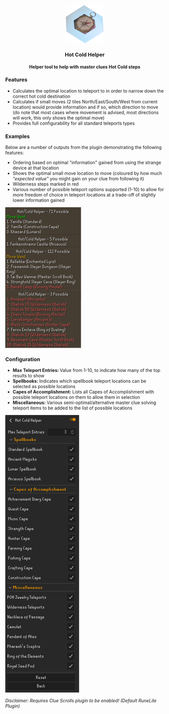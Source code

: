 <div align="center">
    <img src="readme_images/icon_readme.png" alt="Logo" width="120" height="120">
    <h3>Hot Cold Helper</h3>
    <h4>Helper tool to help with master clues Hot Cold steps</h4>
</div>

### Features

* Calculates the optimal location to teleport to in order to narrow down the correct hot cold destination
* Calculates if small moves (2 tiles North/East/South/West from current location) would provide information and if so, which direction to move (do note that most cases where movement is advised, most directions will work, this only shows the optimal move)
* Provides full configurability for all standard teleports types

### Examples

Below are a number of outputs from the plugin demonstrating the following features:

* Ordering based on optimal "information" gained from using the strange device at that location
* Shows the optimal small move location to move (coloured by how much <i>"expected value"</i> you might gain on your clue from following it)
* Wilderness steps marked in red
* Various number of possible teleport options supported (1-10) to allow for more freedom of choice in teleport locations at a trade-off of slightly lower information gained

<img src="readme_images/exampleoutputs.png" alt="Example Configuration - Screenshot">

### Configuration

* <b>Max Teleport Entries: </b> Value from 1-10, to indicate how many of the top results to show
* <b>Spellbooks: </b> Indicates which spellbook teleport locations can be selected as possible locations
* <b>Capes of Accomplishment:</b> Lists all Capes of Accomplishment with possible teleport locations on them to allow them in selection
* <b>Miscellaneous:</b> Various semi-optimal/alternative master clue solving teleport items to be added to the list of possible locations

<img src="readme_images/config.png" alt="Example Configuration - Screenshot">

<br>

<i> Disclaimer: Requires Clue Scrolls plugin to be enabled! (Default RuneLite Plugin) </i>
